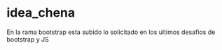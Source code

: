 # idea_chena
En la rama bootstrap esta subido lo solicitado en los ultimos desafios de bootstrap y JS
